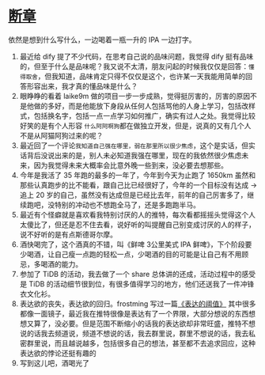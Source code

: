 # [断章](https://github.com/yihong0618/gitblog/issues/301)

依然是想到什么写什么，一边喝着一瓶一升的 IPA 一边打字。

1. 最近给 dify 提了不少代码，在思考自己说的品味问题，我觉得 dify 挺有品味的，但至于什么是品味呢？我又说不太清，朋友问起的时候我仅仅是回答：`懂得取舍`，但我知道，品味肯定只得不仅仅是这个，也许某一天我能用简单的回答形容出来，我才真的懂品味是什么？
2. 眼睁睁的看着 laike9m 做的项目一步一步成熟，觉得挺厉害的，厉害的原因不是他做的多好，而是他能放下身段从任何人包括骂他的人身上学习，包括改样式，包括换名字，包括一点一点学习如何推广，确实有过人之处。我觉得比较好笑的是有个人形容 `什么阿阿啊狗`都在做独立开发，但是，说真的又有几个人不是从阿猫阿狗过来的呢？
3. 最近回了一个评论`我知道自己强在哪里，弱在那里所以很少焦虑`，这个是实话，但实话背后没说出来的是，别人未必知道我强在哪里，现在的我依然很少焦虑未来，因为我觉得未来大概率会比意外晚一些到来，没必要去想那些。
4. 今年是我活了 35 年跑的最多的一年了，今年到今天为止跑了 1650km 虽然和那些认真跑步的比不能看，跟自己比已经很好了，今年的一个目标没有达成 -> 追上 20 岁的自己，虽然没有达成但是已经比去年，前年的自己厉害多了，继续跑吧，没特别的冲动也不想跑全马了，还是多跑跑半马。
5. 最近有个怪癖就是喜欢看我特别讨厌的人的推特，每次看都摇摇头觉得这个人太傻比了，但还是忍不住去看，说好听的叫提醒自己别变成讨厌的人的样子，说不好听的是有点斯德哥尔摩。
6. 酒快喝完了，这个酒真的不错，叫《鲜啤 3公里美式 IPA 鲜啤》，下个阶段要少喝酒，让自己瘦一点跑的轻松一点，少喝酒的目的可能是让自己有不用顾忌，多喝酒的能力。
7. 参加了 TiDB 的活动，我去做了一个 share 总体讲的还成，活动过程中的感受是 TiDB 的活动细节很到位，有很多值得学习的地方，他们还送我了一件冲锋衣文化衫。
8. 表达欲的丧失，表达欲的回归。frostming 写过一篇[《表达的阈值》](https://frostming.com/2024/express-threshold/) 其中很多都像一面镜子，最近我在推特很像是表达有了一个界限，大部分想说的东西想想又算了，没必要。但是范围不断缩小的话我的表达欲却非常旺盛，推特不想说的话我去频道说，频道不想说的话，我去群里说，群里不想说的话，我去私密群里说，而且越说越多，包括很多自己的想法，甚至都不去追求回应，这种表达欲的悖论还挺有趣的
9. 写到这儿吧，酒喝光了